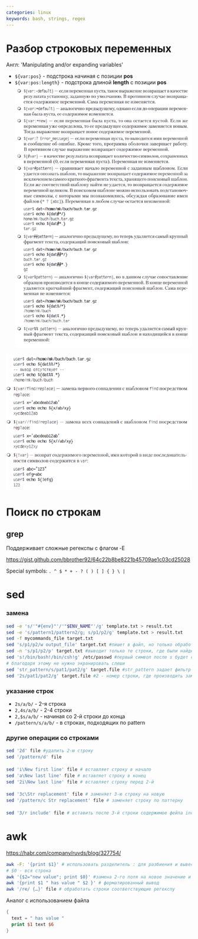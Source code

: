 ```yaml
---
categories: linux
keywords: bash, strings, regex
---
```

# Разбор строковых переменных
Англ: 'Manipulating and/or expanding variables'
* `${var:pos}` - подстрока начиная с позиции __pos__
* `${var:pos:length}` - подстрока длиной __length__ с позиции __pos__
![](img/bash_string_selectors.png)

![](img/bash_string_selectors_2.png)

# Поиск по строкам
## grep
Поддерживает сложные регекспы с флагом -E

<https://gist.github.com/bbrother92/64c22b8be8221b45709ae1c03cd25028>

Special symbols: `. ^ $ * + - ? ( ) [ ] { } \ |`

# sed
### замена
```sh
sed -e 's/'"#{env}"'/'"$ENV_NAME"'/g' template.txt > result.txt
sed -e 's/pattern1/pattern2/g; s/p1/p2/g' template.txt > result.txt
sed -f mycommands_file target.txt
sed 's/p1/p2/w output_file' target.txt #пишет в файл, но только обработанные строки
sed -n 's/p1/p2/p' target.txt #выводит только те строки, где были найдены совпадения
sed 's!/bin/bash!/bin/csh!g' /etc/passwd #первый символ после s будет считаться разделителем
# благодаря этому не нужно экранировать слеши
sed 'str_pattern/s/pat1/pat2/g' target.file #str_pattern задает фильтр для строки, в которой делается замена
sed '2s/pat1/pat2/g' target.file #2 - номер строки, где производить замену
```
### указание строк
* `2s/a/b/` - 2-я строка
* `2,4s/a/b/` - 2-4 строки
* `2,$s/a/b/` - начиная со 2-й строки до конца
* `/pattern/s/a/b/` - в строках, подходящих по pattern

### другие операции со строками
```sh
sed '2d' file #удалить 2-ю строку
sed '/pattern/d' file

sed 'i\New first line' file # вставляет строку в начало
sed 'a\New last line' file # вставляет строку в конец
sed '2i\New last line' file # вставляет строку перед 2-й

sed '3c\Str replacement' file # заменяет 3-ю строку на новую
sed '/pattern/c Str replacement' file # заменяет строку по паттерну

sed '3/r include' file # вставить после 3-й строки содержимое фейла include
```

# awk
<https://habr.com/company/ruvds/blog/327754/>
```sh
awk -F: '{print $1}' # использовать разделитель : для разбиения и вывести 1-е поле
# $0 - вся строка
awk '{$2="new value"; print $0}' #замена 2-го поля на новое значение и вывод всей строки
awk '{print $1 " has value " $2 }' # форматированный вывод
awk '/re/ {…}' file # обработать строки соответствующие регекспу
```
Аналог с использованием файла
```awk
{
  text = " has value "
  print $1 text $6
}
```

